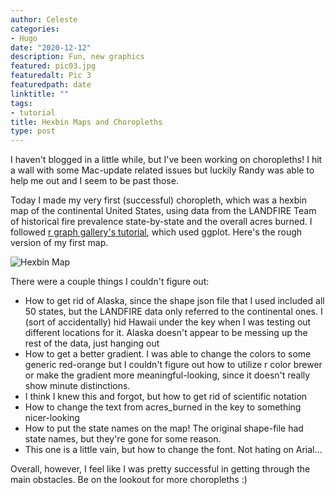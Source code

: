 ```yaml
---
author: Celeste
categories:
- Hugo
date: "2020-12-12"
description: Fun, new graphics
featured: pic03.jpg
featuredalt: Pic 3
featuredpath: date
linktitle: ""
tags:
- tutorial
title: Hexbin Maps and Choropleths
type: post
---
```


I haven't blogged in a little while, but I've been working on choropleths! I hit a wall with some Mac-update related issues but luckily Randy was able to help me out and I seem to be past those. 

Today I made my very first (successful) choropleth, which was a hexbin map of the continental United States, using data from the LANDFIRE Team of historical fire prevalence state-by-state and the overall acres burned. I followed [r graph gallery's tutorial](https://www.r-graph-gallery.com/328-hexbin-map-of-the-usa.html), which used ggplot. Here's the rough version of my first map.

![Hexbin Map](/img/2020/12.12/hexbin1.png)

There were a couple things I couldn't figure out:
* How to get rid of Alaska, since the shape json file that I used included all 50 states, but the LANDFIRE data only referred to the continental ones. I (sort of accidentally) hid Hawaii under the key when I was testing out different locations for it. Alaska doesn't appear to be messing up the rest of the data, just hanging out
* How to get a better gradient. I was able to change the colors to some generic red-orange but I couldn't figure out how to utilize r color brewer or make the gradient more meaningful-looking, since it doesn't really show minute distinctions.
* I think I knew this and forgot, but how to get rid of scientific notation
* How to change the text from acres_burned in the key to something nicer-looking
* How to put the state names on the map! The original shape-file had state names, but they're gone for some reason.
* This one is a little vain, but how to change the font. Not hating on Arial...

Overall, however, I feel like I was pretty successful in getting through the main obstacles. Be on the lookout for more choropleths :)